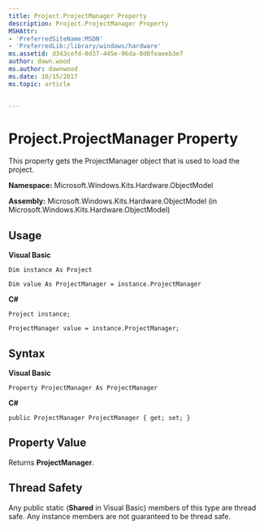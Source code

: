 ```yaml
---
title: Project.ProjectManager Property
description: Project.ProjectManager Property
MSHAttr:
- 'PreferredSiteName:MSDN'
- 'PreferredLib:/library/windows/hardware'
ms.assetid: d343cefd-0d37-445e-96da-0d8feaeeb3e7
author: dawn.wood
ms.author: dawnwood
ms.date: 10/15/2017
ms.topic: article


---
```


# Project.ProjectManager Property


This property gets the ProjectManager object that is used to load the project.

**Namespace:** Microsoft.Windows.Kits.Hardware.ObjectModel

**Assembly:** Microsoft.Windows.Kits.Hardware.ObjectModel (in Microsoft.Windows.Kits.Hardware.ObjectModel)

## <span id="Usage"></span><span id="usage"></span><span id="USAGE"></span>Usage


**Visual Basic**

`Dim instance As Project`

`Dim value As ProjectManager = instance.ProjectManager`

**C#**

`Project instance;`

`ProjectManager value = instance.ProjectManager;`

## <span id="Syntax"></span><span id="syntax"></span><span id="SYNTAX"></span>Syntax


**Visual Basic**

`Property ProjectManager As ProjectManager`

**C#**

`public ProjectManager ProjectManager { get; set; }`

## <span id="Property_Value"></span><span id="property_value"></span><span id="PROPERTY_VALUE"></span>Property Value


Returns **ProjectManager**.

## <span id="Thread_Safety"></span><span id="thread_safety"></span><span id="THREAD_SAFETY"></span>Thread Safety


Any public static (**Shared** in Visual Basic) members of this type are thread safe. Any instance members are not guaranteed to be thread safe.

 

 






